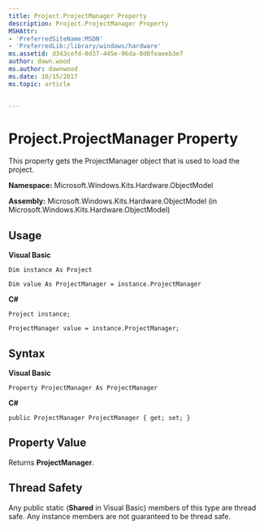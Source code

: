 ```yaml
---
title: Project.ProjectManager Property
description: Project.ProjectManager Property
MSHAttr:
- 'PreferredSiteName:MSDN'
- 'PreferredLib:/library/windows/hardware'
ms.assetid: d343cefd-0d37-445e-96da-0d8feaeeb3e7
author: dawn.wood
ms.author: dawnwood
ms.date: 10/15/2017
ms.topic: article


---
```


# Project.ProjectManager Property


This property gets the ProjectManager object that is used to load the project.

**Namespace:** Microsoft.Windows.Kits.Hardware.ObjectModel

**Assembly:** Microsoft.Windows.Kits.Hardware.ObjectModel (in Microsoft.Windows.Kits.Hardware.ObjectModel)

## <span id="Usage"></span><span id="usage"></span><span id="USAGE"></span>Usage


**Visual Basic**

`Dim instance As Project`

`Dim value As ProjectManager = instance.ProjectManager`

**C#**

`Project instance;`

`ProjectManager value = instance.ProjectManager;`

## <span id="Syntax"></span><span id="syntax"></span><span id="SYNTAX"></span>Syntax


**Visual Basic**

`Property ProjectManager As ProjectManager`

**C#**

`public ProjectManager ProjectManager { get; set; }`

## <span id="Property_Value"></span><span id="property_value"></span><span id="PROPERTY_VALUE"></span>Property Value


Returns **ProjectManager**.

## <span id="Thread_Safety"></span><span id="thread_safety"></span><span id="THREAD_SAFETY"></span>Thread Safety


Any public static (**Shared** in Visual Basic) members of this type are thread safe. Any instance members are not guaranteed to be thread safe.

 

 






